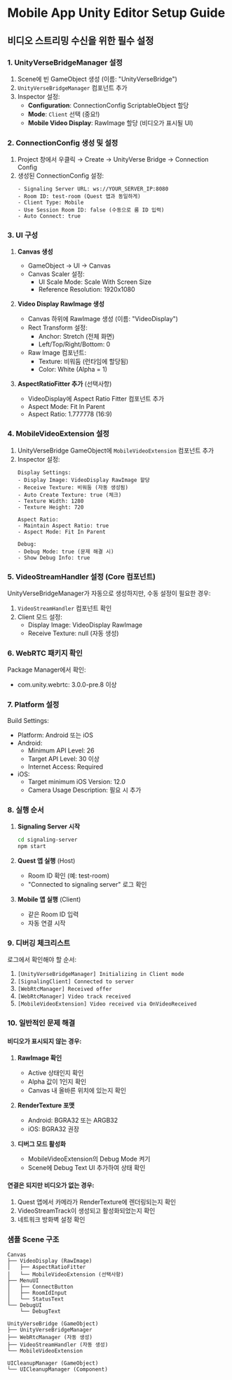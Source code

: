# Mobile App Unity Editor Setup Guide

## 비디오 스트리밍 수신을 위한 필수 설정

### 1. UnityVerseBridgeManager 설정
1. Scene에 빈 GameObject 생성 (이름: "UnityVerseBridge")
2. `UnityVerseBridgeManager` 컴포넌트 추가
3. Inspector 설정:
   - **Configuration**: ConnectionConfig ScriptableObject 할당
   - **Mode**: `Client` 선택 (중요!)
   - **Mobile Video Display**: RawImage 할당 (비디오가 표시될 UI)

### 2. ConnectionConfig 생성 및 설정
1. Project 창에서 우클릭 → Create → UnityVerse Bridge → Connection Config
2. 생성된 ConnectionConfig 설정:
   ```
   - Signaling Server URL: ws://YOUR_SERVER_IP:8080
   - Room ID: test-room (Quest 앱과 동일하게)
   - Client Type: Mobile
   - Use Session Room ID: false (수동으로 룸 ID 입력)
   - Auto Connect: true
   ```

### 3. UI 구성
1. **Canvas 생성**
   - GameObject → UI → Canvas
   - Canvas Scaler 설정:
     - UI Scale Mode: Scale With Screen Size
     - Reference Resolution: 1920x1080

2. **Video Display RawImage 생성**
   - Canvas 하위에 RawImage 생성 (이름: "VideoDisplay")
   - Rect Transform 설정:
     - Anchor: Stretch (전체 화면)
     - Left/Top/Right/Bottom: 0
   - Raw Image 컴포넌트:
     - Texture: 비워둠 (런타임에 할당됨)
     - Color: White (Alpha = 1)

3. **AspectRatioFitter 추가** (선택사항)
   - VideoDisplay에 Aspect Ratio Fitter 컴포넌트 추가
   - Aspect Mode: Fit In Parent
   - Aspect Ratio: 1.777778 (16:9)

### 4. MobileVideoExtension 설정
1. UnityVerseBridge GameObject에 `MobileVideoExtension` 컴포넌트 추가
2. Inspector 설정:
   ```
   Display Settings:
   - Display Image: VideoDisplay RawImage 할당
   - Receive Texture: 비워둠 (자동 생성됨)
   - Auto Create Texture: true (체크)
   - Texture Width: 1280
   - Texture Height: 720
   
   Aspect Ratio:
   - Maintain Aspect Ratio: true
   - Aspect Mode: Fit In Parent
   
   Debug:
   - Debug Mode: true (문제 해결 시)
   - Show Debug Info: true
   ```

### 5. VideoStreamHandler 설정 (Core 컴포넌트)
UnityVerseBridgeManager가 자동으로 생성하지만, 수동 설정이 필요한 경우:
1. `VideoStreamHandler` 컴포넌트 확인
2. Client 모드 설정:
   - Display Image: VideoDisplay RawImage
   - Receive Texture: null (자동 생성)

### 6. WebRTC 패키지 확인
Package Manager에서 확인:
- com.unity.webrtc: 3.0.0-pre.8 이상

### 7. Platform 설정
Build Settings:
- Platform: Android 또는 iOS
- Android:
  - Minimum API Level: 26
  - Target API Level: 30 이상
  - Internet Access: Required
- iOS:
  - Target minimum iOS Version: 12.0
  - Camera Usage Description: 필요 시 추가

### 8. 실행 순서
1. **Signaling Server 시작**
   ```bash
   cd signaling-server
   npm start
   ```

2. **Quest 앱 실행** (Host)
   - Room ID 확인 (예: test-room)
   - "Connected to signaling server" 로그 확인

3. **Mobile 앱 실행** (Client)
   - 같은 Room ID 입력
   - 자동 연결 시작

### 9. 디버깅 체크리스트
로그에서 확인해야 할 순서:
1. `[UnityVerseBridgeManager] Initializing in Client mode`
2. `[SignalingClient] Connected to server`
3. `[WebRtcManager] Received offer`
4. `[WebRtcManager] Video track received`
5. `[MobileVideoExtension] Video received via OnVideoReceived`

### 10. 일반적인 문제 해결

#### 비디오가 표시되지 않는 경우:
1. **RawImage 확인**
   - Active 상태인지 확인
   - Alpha 값이 1인지 확인
   - Canvas 내 올바른 위치에 있는지 확인

2. **RenderTexture 포맷**
   - Android: BGRA32 또는 ARGB32
   - iOS: BGRA32 권장

3. **디버그 모드 활성화**
   - MobileVideoExtension의 Debug Mode 켜기
   - Scene에 Debug Text UI 추가하여 상태 확인

#### 연결은 되지만 비디오가 없는 경우:
1. Quest 앱에서 카메라가 RenderTexture에 렌더링되는지 확인
2. VideoStreamTrack이 생성되고 활성화되었는지 확인
3. 네트워크 방화벽 설정 확인

### 샘플 Scene 구조
```
Canvas
├── VideoDisplay (RawImage)
│   ├── AspectRatioFitter
│   └── MobileVideoExtension (선택사항)
├── MenuUI
│   ├── ConnectButton
│   ├── RoomIdInput
│   └── StatusText
└── DebugUI
    └── DebugText

UnityVerseBridge (GameObject)
├── UnityVerseBridgeManager
├── WebRtcManager (자동 생성)
├── VideoStreamHandler (자동 생성)
└── MobileVideoExtension

UICleanupManager (GameObject)
└── UICleanupManager (Component)
